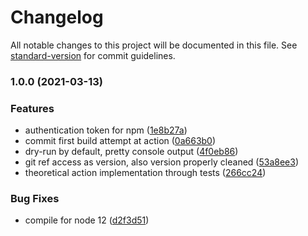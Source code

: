 # Changelog

All notable changes to this project will be documented in this file. See [standard-version](https://github.com/conventional-changelog/standard-version) for commit guidelines.

### 1.0.0 (2021-03-13)


### Features

* authentication token for npm ([1e8b27a](https://github.com/matt-usurp/npm-publish/commit/1e8b27ad065ea47bf1ce85acf990a94937d51b6d))
* commit first build attempt at action ([0a663b0](https://github.com/matt-usurp/npm-publish/commit/0a663b0eca90ae42f6d8e1718cecc30979b186f3))
* dry-run by default, pretty console output ([4f0eb86](https://github.com/matt-usurp/npm-publish/commit/4f0eb8678060e1e7e7ebc6bff8810fc70fe0aa02))
* git ref access as version, also version properly cleaned ([53a8ee3](https://github.com/matt-usurp/npm-publish/commit/53a8ee3bc1f10625b3cfa9d9e6b1c2c2d7efb882))
* theoretical action implementation through tests ([266cc24](https://github.com/matt-usurp/npm-publish/commit/266cc24accd67f5a6c6bb214b008bc9e3de3e806))


### Bug Fixes

* compile for node 12 ([d2f3d51](https://github.com/matt-usurp/npm-publish/commit/d2f3d516dd1a6b4ed6f35c4643c091129da02090))

